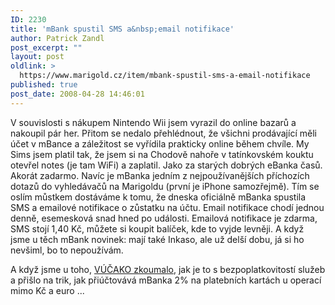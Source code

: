 ```yaml
---
ID: 2230
title: 'mBank spustil SMS a&nbsp;email notifikace'
author: Patrick Zandl
post_excerpt: ""
layout: post
oldlink: >
  https://www.marigold.cz/item/mbank-spustil-sms-a-email-notifikace
published: true
post_date: 2008-04-28 14:46:01
---
```

V souvislosti s nákupem Nintendo Wii jsem vyrazil do online bazarů a nakoupil pár her. Přitom se nedalo přehlédnout, že všichni prodávající měli účet v mBance a záležitost se vyřídila prakticky online během chvíle. My Sims jsem platil tak, že jsem si na Chodově nahoře v tatínkovském kouktu otevřel notes (je tam WiFi) a zaplatil. Jako za starých dobrých eBanka časů. Akorát zadarmo. Navíc je mBanka jedním z nejpoužívanějších příchozích dotazů do vyhledávačů na Marigoldu (první je iPhone samozřejmě). Tím se oslím můstkem dostáváme k tomu, že dneska oficiálně mBanka spustila SMS a emailové notifikace o zůstatku na účtu. Email notifikace chodí jednou denně, esemesková snad hned po události. Emailová notifikace je zdarma, SMS stojí 1,40 Kč, můžete si koupit balíček, kde to vyjde levněji. A když jsme u těch mBank novinek: mají také Inkaso, ale už delší dobu, já si ho nevšiml, bo to nepoužívám. 

A když jsme u toho, <a href="http://vucako.bloguje.cz/682500-dvouprocentni-poplatek-za-transakce-kartou-bezpoplatkove-mbank.php">VÚČAKO zkoumalo</a>, jak je to s bezpoplatkovitostí služeb a přišlo na trik, jak přiúčtovává mBanka 2% na platebních kartách u operací mimo Kč a euro ...